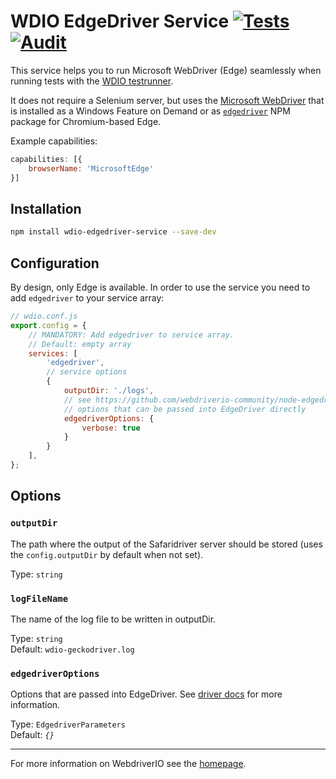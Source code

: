# WDIO EdgeDriver Service [![Tests](https://github.com/webdriverio-community/wdio-edgedriver-service/actions/workflows/test.yml/badge.svg?branch=main)](https://github.com/webdriverio-community/wdio-edgedriver-service/actions/workflows/test.yml) [![Audit](https://github.com/webdriverio-community/wdio-edgedriver-service/actions/workflows/audit.yml/badge.svg)](https://github.com/webdriverio-community/wdio-edgedriver-service/actions/workflows/audit.yml)

This service helps you to run Microsoft WebDriver (Edge) seamlessly when running tests with the [WDIO testrunner](https://webdriver.io/docs/gettingstarted.html).

It does not require a Selenium server, but uses the [Microsoft WebDriver](https://developer.microsoft.com/en-us/microsoft-edge/tools/webdriver/) that is installed as a Windows Feature on Demand or as [`edgedriver`](https://www.npmjs.com/package/edgedriver) NPM package for Chromium-based Edge.

Example capabilities:

```js
capabilities: [{
    browserName: 'MicrosoftEdge'
}]
```

## Installation

```bash
npm install wdio-edgedriver-service --save-dev
```

## Configuration

By design, only Edge is available. In order to use the service you need to add `edgedriver` to your service array:

```js
// wdio.conf.js
export.config = {
    // MANDATORY: Add edgedriver to service array.
    // Default: empty array
    services: [
        'edgedriver',
        // service options
        {
            outputDir: './logs',
            // see https://github.com/webdriverio-community/node-edgedriver#options for more
            // options that can be passed into EdgeDriver directly
            edgedriverOptions: {
                verbose: true
            }
        }
    ],
};
```

## Options

### `outputDir`

The path where the output of the Safaridriver server should be stored (uses the `config.outputDir` by default when not set).

Type: `string`

### `logFileName`

The name of the log file to be written in outputDir.

Type: `string`<br />
Default: `wdio-geckodriver.log`

### `edgedriverOptions`

Options that are passed into EdgeDriver. See [driver docs](https://github.com/webdriverio-community/node-edgedriver#options) for more information.

Type: `EdgedriverParameters`<br />
Default: _`{}`_


----

For more information on WebdriverIO see the [homepage](https://webdriver.io).

